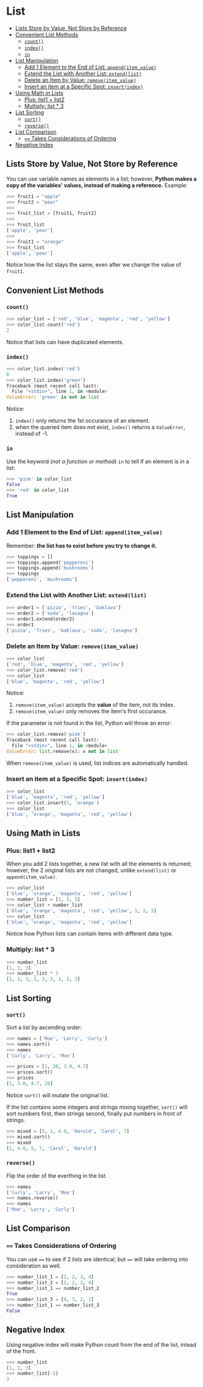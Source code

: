 # List

* [Lists Store by Value, Not Store by Reference](#lists-store-by-value-not-store-by-reference)
* [Convenient List Methods](#convenient-list-methods)
	* [`count()`](#count)
	* [`index()`](#index)
	* [`in`](#in)
* [List Manipulation](#list-manipulation)
	* [Add 1 Element to the End of List: `append(item_value)`](#add-1-element-to-the-end-of-list-appenditem_value)
	* [Extend the List with Another List: `extend(list)`](#extend-the-list-with-another-list-extendlist)
	* [Delete an Item by Value: `remove(item_value)`](#delete-an-item-by-value-removeitem_value)
	* [Insert an item at a Specific Spot: `insert(index)`](#insert-an-item-at-a-specific-spot-insertindex)
* [Using Math in Lists](#using-math-in-lists)
	* [Plus: list1 + list2](#plus-list1--list2)
	* [Multiply: list * 3](#multiply-list--3)
* [List Sorting](#list-sorting)
	* [`sort()`](#sort)
	* [`reverse()`](#reverse)
* [List Comparison](#list-comparison)
	* [`==` Takes Considerations of Ordering](#-takes-considerations-of-ordering)
* [Negative Index](#negative-index)

## Lists Store by Value, Not Store by Reference

You can use variable names as elements in a list; however, **Python makes a copy of the variables' values, instead of making a reference.** Example:

```python
>>> fruit1 = "apple"
>>> fruit2 = "pear"
>>>
>>> fruit_list = [fruit1, fruit2]
>>>
>>> fruit_list
['apple', 'pear']
>>>
>>> fruit1 = "orange"
>>> fruit_list
['apple', 'pear']
```

Notice how the list stays the same, even after we change the value of `fruit1`.

## Convenient List Methods

### `count()`

```python
>>> color_list = ['red', 'blue', 'magenta', 'red', 'yellow']
>>> color_list.count('red')
2
```

Notice that lists can have duplicated elements.

### `index()`

```python
>>> color_list.index('red')
0
>>> color_list.index('green')
Traceback (most recent call last):
  File "<stdin>", line 1, in <module>
ValueError: 'green' is not in list
```

Notice:

1. `index()` only returns the 1st occurance of an element.
2. when the queried item does not exist, `index()` returns a `ValueError`, instead of -1.

### `in`
Use the keyword (*not a function or method*) `in` to tell if an element is in a list:

```python
>>> 'pink' in color_list
False
>>> 'red' in color_list
True
```

## List Manipulation

### Add 1 Element to the End of List: `append(item_value)`

Remember: **the list has to exist before you try to change it.**

```python
>>> toppings = []
>>> toppings.append('pepperoni')
>>> toppings.append('mushrooms')
>>> toppings
['pepperoni', 'mushrooms']
```

### Extend the List with Another List: `extend(list)`

```python
>>> order1 = ['pizza', 'fries', 'baklava']
>>> order2 = ['soda', 'lasagna']
>>> order1.extend(order2)
>>> order1
['pizza', 'fries', 'baklava', 'soda', 'lasagna']
```

### Delete an Item by Value: `remove(item_value)`

```python
>>> color_list
['red', 'blue', 'magenta', 'red', 'yellow']
>>> color_list.remove('red')
>>> color_list
['blue', 'magenta', 'red', 'yellow']
```

Notice:

1. `remove(item_value)` accepts the **value** of the item, not its index.
2. `remove(item_value)` only removes the item's first occurance.

If the parameter is not found in the list, Python will throw an error:

```python
>>> color_list.remove('pink')
Traceback (most recent call last):
  File "<stdin>", line 1, in <module>
ValueError: list.remove(x): x not in list
```

When `remove(item_value)` is used, list indices are automatically handled.

### Insert an item at a Specific Spot: `insert(index)`

```python
>>> color_list
['blue', 'magenta', 'red', 'yellow']
>>> color_list.insert(1, 'orange')
>>> color_list
['blue', 'orange', 'magenta', 'red', 'yellow']
```

## Using Math in Lists

### Plus: list1 + list2

When you add 2 lists together, a new list with all the elements is returned; however, the 2 original lists are not changed, unlike `extend(list)` or `append(item_value)`.

```python
>>> color_list
['blue', 'orange', 'magenta', 'red', 'yellow']
>>> number_list = [1, 2, 3]
>>> color_list + number_list
['blue', 'orange', 'magenta', 'red', 'yellow', 1, 2, 3]
>>> color_list
['blue', 'orange', 'magenta', 'red', 'yellow']
```

Notice how Python lists can contain items with different data type.


### Multiply: list * 3

```python
>>> number_list
[1, 2, 3]
>>> number_list * 3
[1, 2, 3, 1, 2, 3, 1, 2, 3]
```

## List Sorting

### `sort()`

Sort a list by ascending order:

```python
>>> names = ['Moe', 'Larry', 'Curly']
>>> names.sort()
>>> names
['Curly', 'Larry', 'Moe']
```

```python
>>> prices = [1, 20, 3.0, 4.7]
>>> prices.sort()
>>> prices
[1, 3.0, 4.7, 20]
```

Notice `sort()` will mutate the original list.

If the list contains some integers and strings mixing together, `sort()` will sort numbers first, then strings second, finally put numbers in front of strings.

```python
>>> mixed = [5, 1, 4.0, 'Harold', 'Carol', 7]
>>> mixed.sort()
>>> mixed
[1, 4.0, 5, 7, 'Carol', 'Harold']
```

### `reverse()`

Flip the order of the everthing in the list.

```python
>>> names
['Curly', 'Larry', 'Moe']
>>> names.reverse()
>>> names
['Moe', 'Larry', 'Curly']
```

## List Comparison

### `==` Takes Considerations of Ordering

You can use `==` to see if 2 lists are identical; but `==` will take ordering into consideration as well.

```python
>>> number_list_1 = [1, 2, 3, 4]
>>> number_list_2 = [1, 2, 3, 4]
>>> number_list_1 == number_list_2
True
>>> number_list_3 = [4, 3, 2, 1]
>>> number_list_1 == number_list_3
False
```

## Negative Index

Using negative index will make Python count from the end of the list, intead of the front.

```python
>>> number_list
[1, 2, 3]
>>> number_list[-1]
3
```
